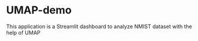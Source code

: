 # UMAP-demo
This application is a Streamlit dashboard to analyze NMIST dataset with the help of UMAP
